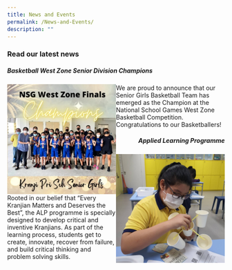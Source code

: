 ```yaml
---
title: News and Events
permalink: /News-and-Events/
description: ""
---
```

### **Read our latest news**


##### Basketball West Zone Senior Division Champions

<img style="width:50%" align="left" src= "/images/News%20and%20Events/N3.jpg" alt="ALP" style="text-align:right" >

<p>We are proud to announce that our Senior Girls Basketball Team has emerged as the Champion at the National School Games West Zone Basketball Competition. Congratulations to our Basketballers!</p>

<h5 style="text-align:right;"> Applied Learning Programme </h5>
<img style="width:50%" align="right" src="/images/News%20and%20Events/N4.jpg" alt="ALP" style="text-align:right">
<p style="text-align:left"> Rooted in our belief that “Every Kranjian Matters and Deserves the Best”, the ALP programme is specially designed to develop critical and inventive Kranjians. As part of the learning process, students get to create, innovate, recover from failure, and build critical thinking and problem solving skills. </p>